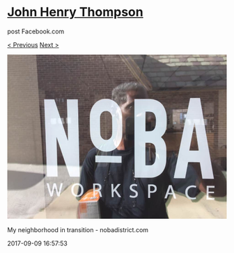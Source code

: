 # [John Henry Thompson](../README.md)
post Facebook.com

[< Previous](2017-09-09-3.md) [Next >](2017-09-09-5.md)

[![](../media/2017-09-09/Timeline-Photos-My-neighborhood-in-transition-nobadistrict-com-1.jpg)](../README.md)

My neighborhood in transition - nobadistrict.com

2017-09-09 16:57:53